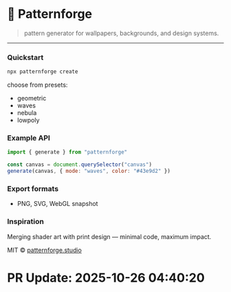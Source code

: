 
# 🎨 **Patternforge**

> pattern generator for wallpapers, backgrounds, and design systems.

---

### Quickstart

```bash
npx patternforge create
```

choose from presets:

* geometric
* waves
* nebula
* lowpoly

### Example API

```js
import { generate } from "patternforge"

const canvas = document.querySelector("canvas")
generate(canvas, { mode: "waves", color: "#43e9d2" })
```

### Export formats

* PNG, SVG, WebGL snapshot

### Inspiration

Merging shader art with print design — minimal code, maximum impact.

MIT © [patternforge.studio](https://patternforge.studio)

# PR Update: 2025-10-26 04:40:20
